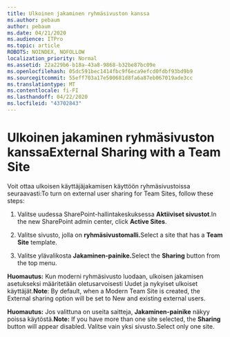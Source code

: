 ```yaml
---
title: Ulkoinen jakaminen ryhmäsivuston kanssa
ms.author: pebaum
author: pebaum
ms.date: 04/21/2020
ms.audience: ITPro
ms.topic: article
ROBOTS: NOINDEX, NOFOLLOW
localization_priority: Normal
ms.assetid: 22a229b6-b18a-43a8-9868-b32be87bc09e
ms.openlocfilehash: 05dc591bec1414fbc9f6eca9efcd0fdbf93bd9b9
ms.sourcegitcommit: 55eff703a17e500681d8fa6a87eb067019ade3cc
ms.translationtype: MT
ms.contentlocale: fi-FI
ms.lasthandoff: 04/22/2020
ms.locfileid: "43702843"
---
```

# <a name="external-sharing-with-a-team-site"></a><span data-ttu-id="66e91-102">Ulkoinen jakaminen ryhmäsivuston kanssa</span><span class="sxs-lookup"><span data-stu-id="66e91-102">External Sharing with a Team Site</span></span>

<span data-ttu-id="66e91-103">Voit ottaa ulkoisen käyttäjäjakamisen käyttöön ryhmäsivustoissa seuraavasti:</span><span class="sxs-lookup"><span data-stu-id="66e91-103">To turn on external user sharing for Team Sites, follow these steps:</span></span> 
  
1. <span data-ttu-id="66e91-104">Valitse uudessa SharePoint-hallintakeskuksessa **Aktiiviset sivustot**.</span><span class="sxs-lookup"><span data-stu-id="66e91-104">In the new SharePoint admin center, click **Active Sites**.</span></span>
  
2. <span data-ttu-id="66e91-105">Valitse sivusto, jolla on **ryhmäsivustomalli.**</span><span class="sxs-lookup"><span data-stu-id="66e91-105">Select a site that has a **Team Site** template.</span></span> 
  
3. <span data-ttu-id="66e91-106">Valitse ylävalikosta **Jakaminen-painike.**</span><span class="sxs-lookup"><span data-stu-id="66e91-106">Select the **Sharing** button from the top menu.</span></span> 
  
 <span data-ttu-id="66e91-107">**Huomautus:** Kun moderni ryhmäsivusto luodaan, ulkoisen jakamisen asetukseksi määritetään oletusarvoisesti Uudet ja nykyiset ulkoiset käyttäjät.</span><span class="sxs-lookup"><span data-stu-id="66e91-107">**Note**: By default, when a Modern Team Site is created, the External sharing option will be set to New and existing external users.</span></span> 
  
 <span data-ttu-id="66e91-108">**Huomautus:** Jos valittuna on useita saitteja, **Jakaminen-painike** näkyy poissa käytöstä.</span><span class="sxs-lookup"><span data-stu-id="66e91-108">**Note:** If you have more than one site selected, the **Sharing** button will appear disabled.</span></span> <span data-ttu-id="66e91-109">Valitse vain yksi sivusto.</span><span class="sxs-lookup"><span data-stu-id="66e91-109">Select only one site.</span></span> 
  

